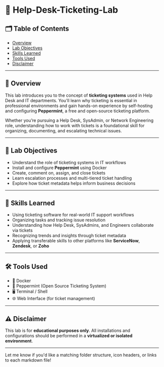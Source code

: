 # 🎫 Help-Desk-Ticketing-Lab

## 🗂️ Table of Contents

* [Overview](#overview)
* [Lab Objectives](#lab-objectives)
* [Skills Learned](#skills-learned)
* [Tools Used](#tools-used)
* [Disclaimer](#disclaimer)

---

## 📘 Overview

This lab introduces you to the concept of **ticketing systems** used in Help Desk and IT departments. You'll learn why ticketing is essential in professional environments and gain hands-on experience by self-hosting and configuring **Peppermint**, a free and open-source ticketing platform.

Whether you’re pursuing a Help Desk, SysAdmin, or Network Engineering role, understanding how to work with tickets is a foundational skill for organizing, documenting, and escalating technical issues.

---

## 🎯 Lab Objectives

* Understand the role of ticketing systems in IT workflows
* Install and configure **Peppermint** using Docker
* Create, comment on, assign, and close tickets
* Learn escalation processes and multi-tiered ticket handling
* Explore how ticket metadata helps inform business decisions

---

## 🧠 Skills Learned

* Using ticketing software for real-world IT support workflows
* Organizing tasks and tracking issue resolution
* Understanding how Help Desk, SysAdmins, and Engineers collaborate via tickets
* Recognizing trends and insights through ticket metadata
* Applying transferable skills to other platforms like **ServiceNow**, **Zendesk**, or **Zoho**

---

## 🛠️ Tools Used

* 🐳 Docker
* 🧾 Peppermint (Open Source Ticketing System)
* 🖥️ Terminal / Shell
* 🌐 Web Interface (for ticket management)

---

## ⚠️ Disclaimer

This lab is for **educational purposes only**. All installations and configurations should be performed in a **virtualized or isolated environment**.

---

Let me know if you'd like a matching folder structure, icon headers, or links to each markdown file!
